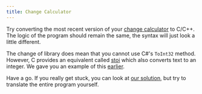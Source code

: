 ```yaml
---
title: Change Calculator
---
```


Try converting the most recent version of your [change calculator](../../../../part-1-instructions/3-control-flow/2-put-together/01-0-change-calculator) to C/C++.
The logic of the program should remain the same, the syntax will just look a little different.

The change of library does mean that you cannot use C#'s `ToInt32` method.
However, C provides an equivalent called [stoi](https://en.cppreference.com/w/cpp/string/basic_string/stol) which also converts text to an integer.
We gave you an example of this [earlier](../../1-concepts/4-1-variable#example).

Have a go.
If you really get stuck, you can look at [our solution](../../5-wrap-up/2-change-calc), but try to translate the entire program yourself.
